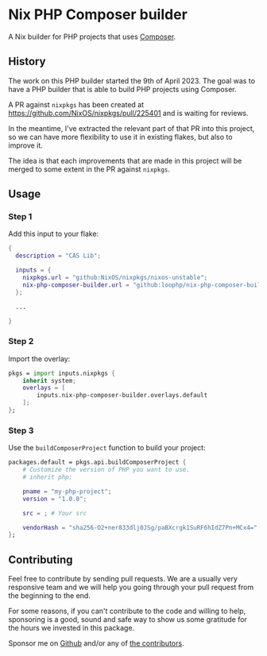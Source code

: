# Nix PHP Composer builder

A Nix builder for PHP projects that uses [Composer](https://getcomposer.org/).

## History

The work on this PHP builder started the 9th of April 2023. The goal was to have
a PHP builder that is able to build PHP projects using Composer.

A PR against `nixpkgs` has been created at
https://github.com/NixOS/nixpkgs/pull/225401 and is waiting for reviews.

In the meantime, I've extracted the relevant part of that PR into this project,
so we can have more flexibility to use it in existing flakes, but also to
improve it.

The idea is that each improvements that are made in this project will be merged
to some extent in the PR against `nixpkgs`.

## Usage

### Step 1

Add this input to your flake:

```nix
{
  description = "CAS Lib";

  inputs = {
    nixpkgs.url = "github:NixOS/nixpkgs/nixos-unstable";
    nix-php-composer-builder.url = "github:loophp/nix-php-composer-builder";
  };

  ...

}
```

### Step 2

Import the overlay:

```nix
pkgs = import inputs.nixpkgs {
    inherit system;
    overlays = [
        inputs.nix-php-composer-builder.overlays.default
    ];
};
```

### Step 3

Use the `buildComposerProject` function to build your project:

```nix
packages.default = pkgs.api.buildComposerProject {
    # Customize the version of PHP you want to use.
    # inherit php;

    pname = "my-php-project";
    version = "1.0.0";

    src = ; # Your src

    vendorHash = "sha256-O2+ner833dlj0JSg/paBXcrgk1SuRF6hIdZ7Pn+MCx4=";
};
```

## Contributing

Feel free to contribute by sending pull requests. We are a usually very
responsive team and we will help you going through your pull request from the
beginning to the end.

For some reasons, if you can't contribute to the code and willing to help,
sponsoring is a good, sound and safe way to show us some gratitude for the hours
we invested in this package.

Sponsor me on [Github][github sponsors link] and/or any of [the
contributors][6].

[github sponsors link]: https://github.com/sponsors/drupol
[6]: https://github.com/loophp/collection/graphs/contributors
